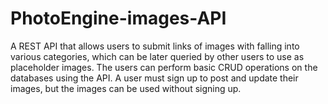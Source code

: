 # PhotoEngine-images-API
A REST API that allows users to submit links of images with falling into various categories, which can be later queried by other users to use as placeholder images. The users can perform basic CRUD operations on the databases using the API.  A user must sign up to post and update their images, but the images can be used without signing up. 
